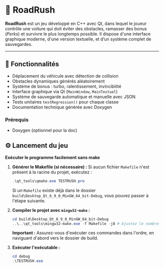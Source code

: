 # 🚗 RoadRush

**RoadRush** est un jeu développé en C++ avec Qt, dans lequel le joueur contrôle une voiture qui doit éviter des obstacles, ramasser des bonus (*Perks*) et survivre le plus longtemps possible. Il dispose d'une interface graphique moderne, d'une version textuelle, et d’un système complet de sauvegardes.

---

## 🧩 Fonctionnalités

- Déplacement du véhicule avec détection de collision
- Obstacles dynamiques générés aléatoirement
- Système de bonus : turbo, ralentissement, invincibilité
- Interface graphique via Qt (`MainWindow`, `MainTextuel`)
- Système de sauvegarde automatique et manuelle avec JSON
- Tests unitaires `testRegression()` pour chaque classe
- Documentation technique générée avec Doxygen

### Prérequis

- Doxygen (optionnel pour la doc)

## ⚙️ Lancement du jeu

**Exécuter le programme facilement sans make**

1.  **Générer le Makefile (si nécessaire) :**
    Si aucun fichier `Makefile` n'est présent à la racine du projet, exécutez :
    ```powershell
    .\qt_tools\qmake.exe TESTRUSH.pro
    ```
    Si un `Makefile` existe déjà dans le dossier `build\Desktop_Qt_6_9_0_MinGW_64_bit-Debug`, vous pouvez passer à l'étape suivante.

2.  **Compiler le projet avec `mingw32-make` :**
    ```powershell
    cd build\Desktop_Qt_6_9_0_MinGW_64_bit-Debug
    ..\..\qt_tools\mingw32-make.exe -f Makefile -j8 # Ajustez le nombre de cœurs si nécessaire
    ```
    **Important :** Assurez-vous d'exécuter ces commandes dans l'ordre, en naviguant d'abord vers le dossier de build.

3.  **Exécuter l'exécutable :**
    ```powershell
    cd debug
    .\TESTRUSH.exe
    ```